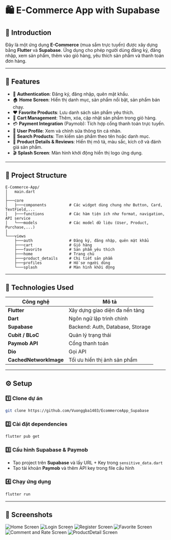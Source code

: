# 🛍️ E-Commerce App with Supabase

## 📘 Introduction
Đây là một ứng dụng **E-Commerce** (mua sắm trực tuyến) được xây dựng bằng **Flutter** và **Supabase**. Ứng dụng cho phép người dùng đăng ký, đăng nhập, xem sản phẩm, thêm vào giỏ hàng, yêu thích sản phẩm và thanh toán đơn hàng.

---

## 🚀 Features
- 🔐 **Authentication**: Đăng ký, đăng nhập, quên mật khẩu.
- 🏠 **Home Screen**: Hiển thị danh mục, sản phẩm nổi bật, sản phẩm bán chạy.
- ❤️ **Favorite Products**: Lưu danh sách sản phẩm yêu thích.
- 🛒 **Cart Management**: Thêm, xóa, cập nhật sản phẩm trong giỏ hàng.
- 💳 **Payment Integration** (Paymob): Tích hợp cổng thanh toán trực tuyến.
- 👤 **User Profile**: Xem và chỉnh sửa thông tin cá nhân.
- 🔎 **Search Products**: Tìm kiếm sản phẩm theo tên hoặc danh mục.
- 💬 **Product Details & Reviews**: Hiển thị mô tả, màu sắc, kích cỡ và đánh giá sản phẩm.
- 🎬 **Splash Screen**: Màn hình khởi động hiển thị logo ứng dụng.

---

## 🧱 Project Structure
```
E-Commerce-App/
│   main.dart
│
├───core
│   ├───components          # Các widget dùng chung như Button, Card, TextField,...
│   ├───functions           # Các hàm tiện ích như format, navigation, API service
│   └───models              # Các model dữ liệu (User, Product, Purchase,...)
│
└───views
    ├───auth                # Đăng ký, đăng nhập, quên mật khẩu
    ├───cart                # Giỏ hàng
    ├───favorite            # Sản phẩm yêu thích
    ├───home                # Trang chủ
    ├───product_details     # Chi tiết sản phẩm
    ├───profiles            # Hồ sơ người dùng
    └───splash              # Màn hình khởi động
```

---

## 🧰 Technologies Used
| Công nghệ | Mô tả |
|------------|-------|
| **Flutter** | Xây dựng giao diện đa nền tảng |
| **Dart** | Ngôn ngữ lập trình chính |
| **Supabase** | Backend: Auth, Database, Storage |
| **Cubit / BLoC** | Quản lý trạng thái |
| **Paymob API** | Cổng thanh toán |
| **Dio** | Gọi API |
| **CachedNetworkImage** | Tối ưu hiển thị ảnh sản phẩm |

---

## ⚙️ Setup
### 1️⃣ Clone dự án
```bash
git clone https://github.com/Vuonggba1403/EcommerceApp_Supabase
```

### 2️⃣ Cài đặt dependencies
```bash
flutter pub get
```

### 3️⃣ Cấu hình Supabase & Paymob
- Tạo project trên **Supabase** và lấy URL + Key trong `sensitive_data.dart`
- Tạo tài khoản **Paymob** và thêm API key trong file cấu hình

### 4️⃣ Chạy ứng dụng
```bash
flutter run
```

---

## 📸 Screenshots
![Home Screen](assets/screenshots/home.png)
![Login Screen](assets/screenshots/login.png)
![Register Screen](assets/screenshots/register.png)
![Favorite Screen](assets/screenshots/favorite.png)
![Comment and Rate Screen](assets/screenshots/comment&rate.png)
![ProductDetail Screen](assets/screenshots/productdetail.png)




